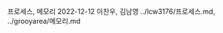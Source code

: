 <title>1일차</title>
<subtitle>프로세스, 메모리</subtitle>
<timestamp>2022-12-12</timestamp>
<email>이찬우, 김남영</email>
<urls>
../lcw3176/프로세스.md,
../grooyarea/메모리.md
</urls>